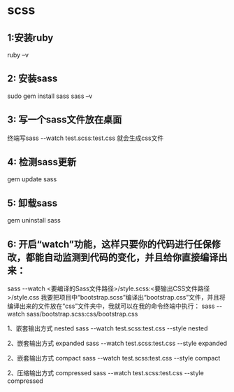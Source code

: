 # scss
## 1:安装ruby
ruby –v


## 2: 安装sass
sudo gem install sass
sass –v


## 3: 写一个sass文件放在桌面
终端写sass --watch test.scss:test.css
就会生成css文件


## 4: 检测sass更新
gem update sass


## 5: 卸载sass
gem uninstall sass


## 6: 开启“watch”功能，这样只要你的代码进行任保修改，都能自动监测到代码的变化，并且给你直接编译出来：
sass --watch <要编译的Sass文件路径>/style.scss:<要输出CSS文件路径>/style.css
我要把项目中“bootstrap.scss”编译出“bootstrap.css”文件，并且将编译出来的文件放在“css”文件夹中，我就可以在我的命令终端中执行：
sass --watch sass/bootstrap.scss:css/bootstrap.css


1、嵌套输出方式 nested
sass --watch test.scss:test.css --style nested


2、嵌套输出方式 expanded
sass --watch test.scss:test.css --style expanded


2、嵌套输出方式 compact
sass --watch test.scss:test.css --style compact


2、压缩输出方式 compressed
sass --watch test.scss:test.css --style compressed



